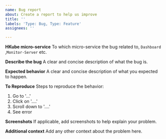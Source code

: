 ```yaml
---
name: Bug report
about: Create a report to help us improve
title: ''
labels: 'Type: Bug, Type: Feature'
assignees: ''

---
```


**HKube micro-service**
To which micro-service the bug related to, `Dashboard` ,`Monitor-Server` etc.

**Describe the bug**
A clear and concise description of what the bug is.

**Expected behavior**
A clear and concise description of what you expected to happen.

**To Reproduce**
Steps to reproduce the behavior:
1. Go to '...'
2. Click on '....'
3. Scroll down to '....'
4. See error

**Screenshots**
If applicable, add screenshots to help explain your problem.

**Additional context**
Add any other context about the problem here.
